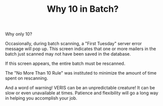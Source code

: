 ﻿---
layout: slide
title: "Why 10 in Batch?"
---

Why only 10?

Occasionally, during batch scanning, a "First Tuesday" server error message will pop up.  This screen indicates that one or more mailers in the batch just scanned may not have been saved in the database.  

If this screen appears, the entire batch must be rescanned.  

The "No More Than 10 Rule" was instituted to minimize the amount of time spent on rescanning.  

And a word of warning!  VERIS can be an unpredictable creature!  It can be slow or even unavailable at times.  Patience and flexibility will go a long way in helping you accomplish your job.

